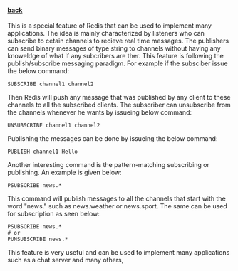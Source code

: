 #### [back](special_features_main.md)

This is a special feature of Redis that can be used to implement many applications. The idea is mainly characterized by listeners who can subscribe to cetain channels to recieve real time messages. The publishers can send binary messages of type string to channels without having any knoweldge of what if any subcribers are ther. This feature is following the publish/subscribe messaging paradigm. For example if the subsciber issue the below command:

````
SUBSCRIBE channel1 channel2
````

Then Redis will push any message that was published by any client to these channels to all the subscribed clients.  The subscriber can unsubscribe from the channels whenever he wants by issueing below command:

````
UNSUBSCRIBE channel1 channel2
````

Publishing the messages can be done by issueing the below command:

````
PUBLISH channel1 Hello
````


Another interesting command is the pattern-matching subscribing or publishing. An example is given below:


````
PSUBSCRIBE news.* 
````

This command will publish messages to all the channels that start with the word "news." such as news.weather or news.sport. The same can be used for subscription as seen below:

````
PSUBSCRIBE news.*
# or
PUNSUBSCRIBE news.*
````

This feature is very useful and can be used to implement many applications such as a chat server and many others,
